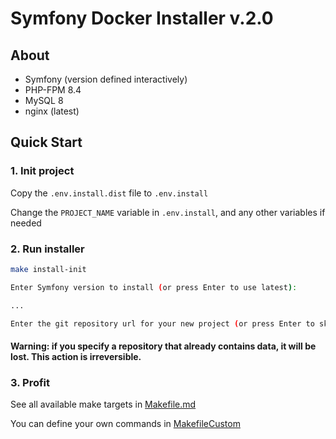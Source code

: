 # Symfony Docker Installer v.2.0

## About

- Symfony (version defined interactively)
- PHP-FPM 8.4
- MySQL 8
- nginx (latest)

## Quick Start

### 1. Init project
Copy the `.env.install.dist` file to `.env.install`

Change the `PROJECT_NAME` variable in `.env.install`,
and any other variables if needed

### 2. Run installer

```bash
make install-init

Enter Symfony version to install (or press Enter to use latest):

...

Enter the git repository url for your new project (or press Enter to skip):
```
#### Warning: if you specify a repository that already contains data, it will be lost. This action is irreversible.


### 3. Profit

See all available make targets in [Makefile.md](Makefile.md)

You can define your own commands in [MakefileCustom](MakefileCustom)